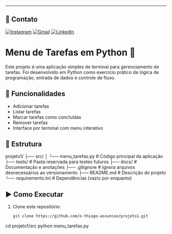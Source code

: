 ---

## 📲 Contato

[![Instagram](https://img.shields.io/badge/INSTAGRAM-pink?style=for-the-badge&logo=instagram&logoColor=white)](https://www.instagram.com/thiago.aires_/)
[![Gmail](https://img.shields.io/badge/GMAIL-333333?style=for-the-badge&logo=gmail&logoColor=white)](mailto:kbyteow@gmail.com)
[![LinkedIn](https://img.shields.io/badge/LINKEDIN-0A66C2?style=for-the-badge&logo=linkedin&logoColor=white)](https://www.linkedin.com/in/thiago-assuncao-aires-moreira)

# Menu de Tarefas em Python 📝

Este projeto é uma aplicação simples de terminal para gerenciamento de tarefas. Foi desenvolvido em Python como exercício prático de lógica de programação, entrada de dados e controle de fluxo.

## 🚀 Funcionalidades

- Adicionar tarefas
- Listar tarefas
- Marcar tarefas como concluídas
- Remover tarefas
- Interface por terminal com menu interativo

## 📂 Estrutura
projeto1/
├── src/
│ └── menu_tarefas.py # Código principal da aplicação
├── tests/ # Pasta reservada para testes futuros
├── docs/ # Documentação e anotações
├── .gitignore # Ignora arquivos desnecessários ao versionamento
├── README.md # Descrição do projeto
└── requirements.txt # Dependências (vazio por enquanto)



## ▶️ Como Executar

1. Clone este repositório:
   ```bash
   git clone https://github.com/o-thiago-assuncao/projeto1.git

cd projeto1/src
python menu_tarefas.py

